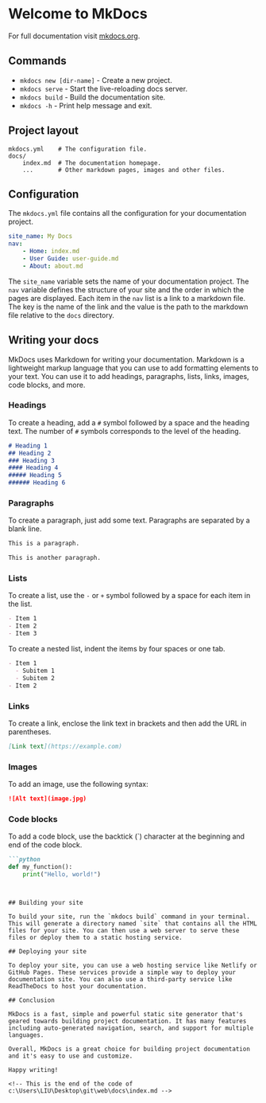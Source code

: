 # Welcome to MkDocs

For full documentation visit [mkdocs.org](https://www.mkdocs.org).

## Commands

* `mkdocs new [dir-name]` - Create a new project.
* `mkdocs serve` - Start the live-reloading docs server.
* `mkdocs build` - Build the documentation site.
* `mkdocs -h` - Print help message and exit.

## Project layout

    mkdocs.yml    # The configuration file.
    docs/
        index.md  # The documentation homepage.
        ...       # Other markdown pages, images and other files.

## Configuration

The `mkdocs.yml` file contains all the configuration for your documentation project.

```yaml
site_name: My Docs
nav:
    - Home: index.md
    - User Guide: user-guide.md
    - About: about.md
```

The `site_name` variable sets the name of your documentation project. The `nav` variable defines the structure of your site and the order in which the pages are displayed. Each item in the `nav` list is a link to a markdown file. The key is the name of the link and the value is the path to the markdown file relative to the `docs` directory.  

## Writing your docs

MkDocs uses Markdown for writing your documentation. Markdown is a lightweight markup language that you can use to add formatting elements to your text. You can use it to add headings, paragraphs, lists, links, images, code blocks, and more.

### Headings

To create a heading, add a `#` symbol followed by a space and the heading text. The number of `#` symbols corresponds to the level of the heading.

```markdown
# Heading 1
## Heading 2
### Heading 3
#### Heading 4
##### Heading 5
###### Heading 6
```

### Paragraphs

To create a paragraph, just add some text. Paragraphs are separated by a blank line.

```markdown
This is a paragraph.

This is another paragraph.
```

### Lists

To create a list, use the `-` or `+` symbol followed by a space for each item in the list.

```markdown
- Item 1
- Item 2
- Item 3
```

To create a nested list, indent the items by four spaces or one tab.

```markdown
- Item 1
  - Subitem 1
  - Subitem 2
- Item 2
```

### Links

To create a link, enclose the link text in brackets and then add the URL in parentheses.

```markdown
[Link text](https://example.com)
```

### Images

To add an image, use the following syntax:

```markdown
![Alt text](image.jpg)
```

### Code blocks

To add a code block, use the backtick (`) character at the beginning and end of the code block.

```markdown
```python
def my_function():
    print("Hello, world!")
```
```


## Building your site

To build your site, run the `mkdocs build` command in your terminal. This will generate a directory named `site` that contains all the HTML files for your site. You can then use a web server to serve these files or deploy them to a static hosting service. 

## Deploying your site

To deploy your site, you can use a web hosting service like Netlify or GitHub Pages. These services provide a simple way to deploy your documentation site. You can also use a third-party service like ReadTheDocs to host your documentation.

## Conclusion

MkDocs is a fast, simple and powerful static site generator that's geared towards building project documentation. It has many features including auto-generated navigation, search, and support for multiple languages.

Overall, MkDocs is a great choice for building project documentation and it's easy to use and customize.

Happy writing!

<!-- This is the end of the code of c:\Users\LIU\Desktop\git\web\docs\index.md -->

